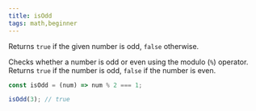```yaml
---
title: isOdd
tags: math,beginner
---
```


Returns `true` if the given number is odd, `false` otherwise.

Checks whether a number is odd or even using the modulo (`%`) operator.
Returns `true` if the number is odd, `false` if the number is even.

```js
const isOdd = (num) => num % 2 === 1;
```

```js
isOdd(3); // true
```
